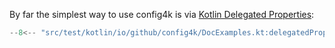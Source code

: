 By far the simplest way to use config4k is via [Kotlin Delegated Properties](https://kotlinlang.org/docs/reference/delegated-properties.html):

```kotlin
--8<-- "src/test/kotlin/io/github/config4k/DocExamples.kt:delegatedProperties"
```
